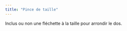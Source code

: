 ```yaml
---
title: "Pince de taille"
---
```


Inclus ou non une fléchette à la taille pour arrondir le dos.




